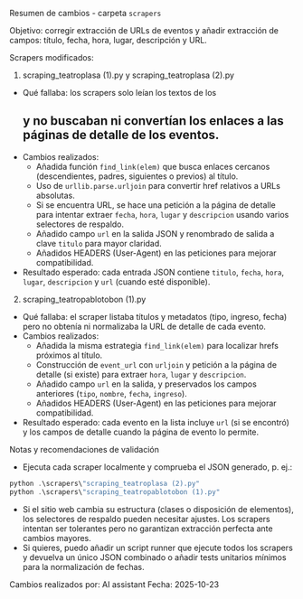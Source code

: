 Resumen de cambios - carpeta `scrapers`

Objetivo: corregir extracción de URLs de eventos y añadir extracción de campos: título, fecha, hora, lugar, descripción y URL.

Scrapers modificados:

1) scraping_teatroplasa (1).py y scraping_teatroplasa (2).py
- Qué fallaba: los scrapers solo leían los textos de los <h2> y no buscaban ni convertían los enlaces a las páginas de detalle de los eventos.
- Cambios realizados:
  - Añadida función `find_link(elem)` que busca enlaces cercanos (descendientes, padres, siguientes o previos) al título.
  - Uso de `urllib.parse.urljoin` para convertir href relativos a URLs absolutas.
  - Si se encuentra URL, se hace una petición a la página de detalle para intentar extraer `fecha`, `hora`, `lugar` y `descripcion` usando varios selectores de respaldo.
  - Añadido campo `url` en la salida JSON y renombrado de salida a clave `titulo` para mayor claridad.
  - Añadidos HEADERS (User-Agent) en las peticiones para mejorar compatibilidad.
- Resultado esperado: cada entrada JSON contiene `titulo`, `fecha`, `hora`, `lugar`, `descripcion` y `url` (cuando esté disponible).

2) scraping_teatropablotobon (1).py
- Qué fallaba: el scraper listaba títulos y metadatos (tipo, ingreso, fecha) pero no obtenía ni normalizaba la URL de detalle de cada evento.
- Cambios realizados:
  - Añadida la misma estrategia `find_link(elem)` para localizar hrefs próximos al título.
  - Construcción de `event_url` con `urljoin` y petición a la página de detalle (si existe) para extraer `hora`, `lugar` y `descripcion`.
  - Añadido campo `url` en la salida, y preservados los campos anteriores (`tipo`, `nombre`, `fecha`, `ingreso`).
  - Añadidos HEADERS (User-Agent) en las peticiones para mejorar compatibilidad.
- Resultado esperado: cada evento en la lista incluye `url` (si se encontró) y los campos de detalle cuando la página de evento lo permite.

Notas y recomendaciones de validación
- Ejecuta cada scraper localmente y comprueba el JSON generado, p. ej.:

```powershell
python .\scrapers\"scraping_teatroplasa (2).py"
python .\scrapers\"scraping_teatropablotobon (1).py"
```

- Si el sitio web cambia su estructura (clases o disposición de elementos), los selectores de respaldo pueden necesitar ajustes. Los scrapers intentan ser tolerantes pero no garantizan extracción perfecta ante cambios mayores.
- Si quieres, puedo añadir un script runner que ejecute todos los scrapers y devuelva un único JSON combinado o añadir tests unitarios mínimos para la normalización de fechas.

Cambios realizados por: AI assistant
Fecha: 2025-10-23
